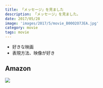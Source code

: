 ```yaml
---
title: 「メッセージ」を見ました
description: 「メッセージ」を見ました。
date: 2017/05/28
image: 'images/2017/5/movie_B00O2O7JEA.jpg'
category: movie
tags: movie
---
```


- 好きな映画
- 表現方法、映像が好き

## Amazon

[![](http://images-jp.amazon.com/images/P/B00O2O7JEA.09.MAIN._SCLZZZZZZZ_.jpg)](https://www.amazon.co.jp/dp/B00O2O7JEA/)
